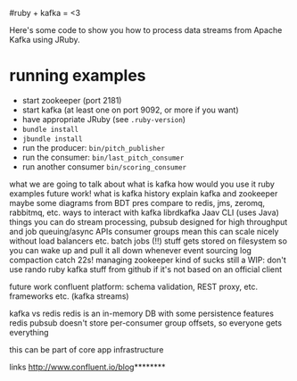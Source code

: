 #ruby + kafka = <3

Here's some code to show you how to process data streams from Apache Kafka using JRuby.

# running examples
* start zookeeper (port 2181)
* start kafka (at least one on port 9092, or more if you want)
* have appropriate JRuby (see `.ruby-version`)
* `bundle install`
* `jbundle install`
* run the producer: `bin/pitch_publisher`
* run the consumer: `bin/last_pitch_consumer`
* run another consumer `bin/scoring_consumer`



what we are going to talk about
  what is kafka
  how would you use it
  ruby examples
  future work!
what is kafka
  history
  explain kafka and zookeeper
  maybe some diagrams from BDT pres
  compare to redis, jms, zeromq, rabbitmq, etc.
ways to interact with kafka
  librdkafka
  Jaav
  CLI (uses Java)
things you can do
  stream processing, pubsub
    designed for high throughput and
  job queuing/async APIs
    consumer groups mean this can scale nicely without load balancers etc.
  batch jobs (!!)
    stuff gets stored on filesystem so you can wake up and pull it all down whenever
  event sourcing
    log compaction
catch 22s!
  managing zookeeper kind of sucks
  still a WIP: don't use rando ruby kafka stuff from github if it's not based on an official client

future work
  confluent platform: schema validation, REST proxy, etc.
  frameworks etc. (kafka streams)


kafka vs redis
redis is an in-memory DB with some persistence features
redis pubsub doesn't store per-consumer group offsets, so everyone gets everything



this can be part of core app infrastructure


links
http://www.confluent.io/blog********
